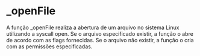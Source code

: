 # _openFile
A função _openFile realiza a abertura de um arquivo no sistema Linux utilizando a syscall open. Se o arquivo especificado existir, a função o abre de acordo com as flags fornecidas. Se o arquivo não existir, a função o cria com as permissões especificadas.
